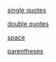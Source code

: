 [single quotes](http://example.com 'Title')

[double quotes](http://example.com "Title")

[space](http://example.com "2 Words")

[parentheses](http://example.com/url-(parentheses) "Title")